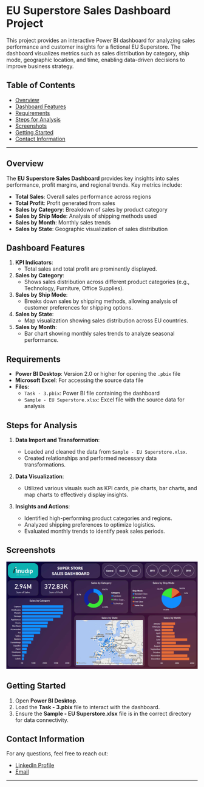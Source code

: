 # EU Superstore Sales Dashboard Project


This project provides an interactive Power BI dashboard for analyzing sales performance and customer insights for a fictional EU Superstore. The dashboard visualizes metrics such as sales distribution by category, ship mode, geographic location, and time, enabling data-driven decisions to improve business strategy.

## Table of Contents
- [Overview](#overview)
- [Dashboard Features](#dashboard-features)
- [Requirements](#requirements)
- [Steps for Analysis](#steps-for-analysis)
- [Screenshots](#screenshots)
- [Getting Started](#getting-started)
- [Contact Information](#contact-information)

---

## Overview

The **EU Superstore Sales Dashboard** provides key insights into sales performance, profit margins, and regional trends. Key metrics include:
- **Total Sales**: Overall sales performance across regions
- **Total Profit**: Profit generated from sales
- **Sales by Category**: Breakdown of sales by product category
- **Sales by Ship Mode**: Analysis of shipping methods used
- **Sales by Month**: Monthly sales trends
- **Sales by State**: Geographic visualization of sales distribution

## Dashboard Features

1. **KPI Indicators**: 
   - Total sales and total profit are prominently displayed.
2. **Sales by Category**:
   - Shows sales distribution across different product categories (e.g., Technology, Furniture, Office Supplies).
3. **Sales by Ship Mode**:
   - Breaks down sales by shipping methods, allowing analysis of customer preferences for shipping options.
4. **Sales by State**:
   - Map visualization showing sales distribution across EU countries.
5. **Sales by Month**:
   - Bar chart showing monthly sales trends to analyze seasonal performance.

## Requirements

- **Power BI Desktop**: Version 2.0 or higher for opening the `.pbix` file
- **Microsoft Excel**: For accessing the source data file
- **Files**:
  - `Task - 3.pbix`: Power BI file containing the dashboard
  - `Sample - EU Superstore.xlsx`: Excel file with the source data for analysis

## Steps for Analysis

1. **Data Import and Transformation**:
   - Loaded and cleaned the data from `Sample - EU Superstore.xlsx`.
   - Created relationships and performed necessary data transformations.

2. **Data Visualization**:
   - Utilized various visuals such as KPI cards, pie charts, bar charts, and map charts to effectively display insights.

3. **Insights and Actions**:
   - Identified high-performing product categories and regions.
   - Analyzed shipping preferences to optimize logistics.
   - Evaluated monthly trends to identify peak sales periods.

## Screenshots

![Dashboard Screenshot](https://github.com/ashu-kudesiya/Data-Analytics-by-Anudip-Foundation/blob/main/Power%20BI/Task%20-%203/Screenshot/1.png?raw=true)


## Getting Started

1. Open **Power BI Desktop**.
2. Load the **Task - 3.pbix** file to interact with the dashboard.
3. Ensure the **Sample - EU Superstore.xlsx** file is in the correct directory for data connectivity.

## Contact Information

For any questions, feel free to reach out:

- [LinkedIn Profile](https://www.linkedin.com/in/himanshu-kudesiya)
- [Email](mailto:himanshu.kudesiya@gmail.com)

---

